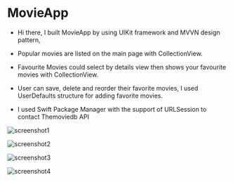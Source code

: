 
# MovieApp

- Hi there, I built MovieApp by using UIKit framework and MVVN design pattern, 

- Popular movies are listed on the main page with CollectionView.

- Favourite Movies could select by details view then shows your favourite movies with CollectionView. 

- User can save, delete and reorder their favorite movies, I used UserDefaults structure for adding favorite movies.

- I used Swift Package Manager  with the support of URLSession to contact Themoviedb API


![screenshot1](https://user-images.githubusercontent.com/107931897/228192433-1bff8ba6-d44d-4a53-9c0c-2c9e61fc0f48.png)

![screenshot2](https://user-images.githubusercontent.com/107931897/228192444-a7270a5e-1231-4d9e-be74-0d92e1bc3e5d.png)

![screenshot3](https://user-images.githubusercontent.com/107931897/228192454-92c1880f-26dd-4251-8913-4f8932fc9550.png)

![screenshot4](https://user-images.githubusercontent.com/107931897/228192463-027fdb31-b7c9-4e0c-85f1-018a8a4bb9fa.png)
